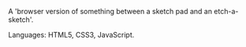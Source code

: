 A 'browser version of something between a sketch pad and an etch-a-sketch'.

Languages: HTML5, CSS3, JavaScript.